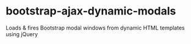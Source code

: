 # bootstrap-ajax-dynamic-modals
Loads &amp; fires Bootstrap modal windows from dynamic HTML templates using jQuery
